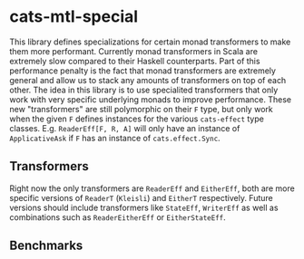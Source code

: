 # cats-mtl-special

This library defines specializations for certain monad transformers to make them more performant.
Currently monad transformers in Scala are extremely slow compared to their Haskell counterparts.
Part of this performance penalty is the fact that monad transformers are extremely general and allow us to stack any amounts of transformers on top of each other.
The idea in this library is to use specialited transformers that only work with very specific underlying monads to improve performance.
These new "transformers" are still polymorphic on their `F` type, but only work when the given `F` defines instances for the various `cats-effect` type classes.
E.g. `ReaderEff[F, R, A]` will only have an instance of `ApplicativeAsk` if `F` has an instance of `cats.effect.Sync`.

## Transformers

Right now the only transformers are `ReaderEff` and `EitherEff`, both are more specific versions of `ReaderT` (`Kleisli`) and `EitherT` respectively.
Future versions should include transformers like `StateEff`, `WriterEff` as well as combinations such as `ReaderEitherEff` or `EitherStateEff`.

## Benchmarks
